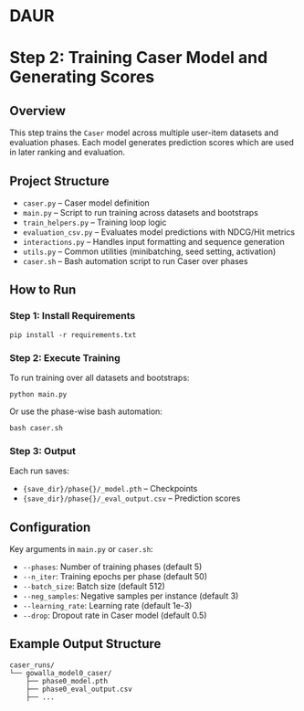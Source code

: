 # DAUR
<h1>Step 2: Training Caser Model and Generating Scores</h1>

<h2>Overview</h2>

<p>This step trains the <code>Caser</code> model across multiple user-item datasets and evaluation phases. Each model generates prediction scores which are used in later ranking and evaluation.</p>

<h2>Project Structure</h2>

<ul>
  <li><code>caser.py</code> – Caser model definition</li>
  <li><code>main.py</code> – Script to run training across datasets and bootstraps</li>
  <li><code>train_helpers.py</code> – Training loop logic</li>
  <li><code>evaluation_csv.py</code> – Evaluates model predictions with NDCG/Hit metrics</li>
  <li><code>interactions.py</code> – Handles input formatting and sequence generation</li>
  <li><code>utils.py</code> – Common utilities (minibatching, seed setting, activation)</li>
  <li><code>caser.sh</code> – Bash automation script to run Caser over phases</li>
</ul>

<h2>How to Run</h2>

<h3>Step 1: Install Requirements</h3>

<pre><code>pip install -r requirements.txt
</code></pre>

<h3>Step 2: Execute Training</h3>

<p>To run training over all datasets and bootstraps:</p>

<pre><code>python main.py
</code></pre>

<p>Or use the phase-wise bash automation:</p>

<pre><code>bash caser.sh
</code></pre>

<h3>Step 3: Output</h3>

<p>Each run saves:</p>

<ul>
  <li><code>{save_dir}/phase{}/_model.pth</code> – Checkpoints</li>
  <li><code>{save_dir}/phase{}/_eval_output.csv</code> – Prediction scores</li>
</ul>

<h2>Configuration</h2>

<p>Key arguments in <code>main.py</code> or <code>caser.sh</code>:</p>

<ul>
  <li><code>--phases</code>: Number of training phases (default 5)</li>
  <li><code>--n_iter</code>: Training epochs per phase (default 50)</li>
  <li><code>--batch_size</code>: Batch size (default 512)</li>
  <li><code>--neg_samples</code>: Negative samples per instance (default 3)</li>
  <li><code>--learning_rate</code>: Learning rate (default 1e-3)</li>
  <li><code>--drop</code>: Dropout rate in Caser model (default 0.5)</li>
</ul>

<h2>Example Output Structure</h2>

<pre><code>caser_runs/
└── gowalla_model0_caser/
    ├── phase0_model.pth
    ├── phase0_eval_output.csv
    ├── ...
</code></pre>

